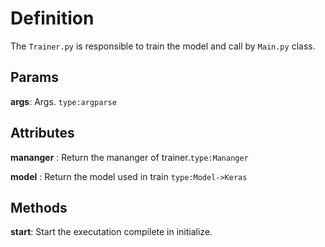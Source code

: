 # Definition

The `Trainer.py` is responsible to train the model and call by `Main.py` class.


## Params

**args**: Args. `type:argparse`

## Attributes

**mananger** : Return the mananger of trainer.`type:Mananger` 

**model** : Return the model used in train `type:Model->Keras`

## Methods

**start**: Start the executation compilete in initialize.
